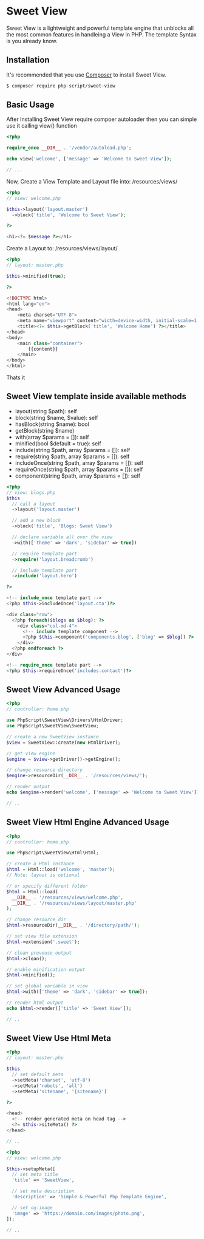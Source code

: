 # Sweet View
Sweet View is a lightweight and powerful template engine that unblocks all the most common features in handleing a View in PHP. The template Syntax is you already know.

## Installation

It's recommended that you use [Composer](https://getcomposer.org/) to install Sweet View.

```bash
$ composer require php-script/sweet-view
```

## Basic Usage
After Installing Sweet View require compoer autoloader then you can simple use it calling view() function

```php
<?php

require_once __DIR__ . '/vendor/autoload.php';

echo view('welcome', ['message' => 'Welcome to Sweet View']);

// ...
```

Now, Create a View Template and Layout file into: /resources/views/
```php
<?php
// view: welcome.php

$this->layout('layout.master')
  ->block('title', 'Welcome to Sweet View');

?>

<h1><?= $message ?></h1>

```
Create a Layout to: /resources/views/layout/
```php
<?php
// layout: master.php

$this->minified(true);

?>

<!DOCTYPE html>
<html lang="en">
<head>
    <meta charset="UTF-8">
    <meta name="viewport" content="width=device-width, initial-scale=1.0">
    <title><?= $this->getBlock('title', 'Welcome Home') ?></title>
</head>
<body>
    <main class="container">
        {{content}}
    </main>
</body>
</html>
```

Thats it

## Sweet View template inside available methods
- layout(string $path): self
- block(string $name, $value): self
- hasBlock(string $name): bool
- getBlock(string $name)
- with(array $params = []): self
- minified(bool $default = true): self
- include(string $path, array $params = []): self
- require(string $path, array $params = []): self
- includeOnce(string $path, array $params = []): self
- requireOnce(string $path, array $params = []): self
- component(string $path, array $params = []): self

```php
<?php
// view: blogs.php
$this
  // call a layout
  ->layout('layout.master')

  // add a new block
  ->block('title', 'Blogs: Sweet View')

  // declare variable all over the view
  ->with(['theme' => 'dark', 'sidebar' => true])

  // require template part
  ->require('layout.breadcrumb')

  // include template part
  ->include('layout.hero')

?>

<!-- include_once template part -->
<?php $this->includeOnce('layout.cta')?>

<div class="row">
  <?php foreach($blogs as $blog): ?>
    <div class="col-md-4">
      <!-- include template component -->
      <?php $this->component('components.blog', ['blog' => $blog]) ?>
    </div>
  <?php endforeach ?>
</div>

<!-- require_once template part -->
<?php $this->requireOnce('includes.contact')?>

```

## Sweet View Advanced Usage
```php
<?php
// controller: home.php

use PhpScript\SweetView\Drivers\HtmlDriver;
use PhpScript\SweetView\SweetView;

// create a new SweetView instance
$view = SweetView::create(new HtmlDriver);

// get view engine
$engine = $view->getDriver()->getEngine();

// change resource directory
$engine->resourceDir(__DIR__ . '/resources/views/');

// render output
echo $engine->render('welcome', ['message' => 'Welcome to Sweet View']);

// ..

```

## Sweet View Html Engine Advanced Usage
```php
<?php
// controller: home.php

use PhpScript\SweetView\Html\Html;

// create a Html instance
$html = Html::load('welcome', 'master');
// Note: layout is optional

// or specify different folder
$html = Html::load(
  __DIR__ . '/resources/views/welcome.php',
  __DIR__ . '/resources/views/layout/master.php'
);

// change resource dir
$html->resourceDir(__DIR__ . '/directory/path/');

// set view file extension
$html->extension('.sweet');

// clean prevouse output
$html->clean();

// enable minification output
$html->minified();

// set global variable in view
$html->with(['theme' => 'dark', 'sidebar' => true]);

// render html output
echo $html->render(['title' => 'Sweet View']);

// ..

```
## Sweet View Use Html Meta

```php
<?php
// layout: master.php

$this
  // set default meta
  ->setMeta('charset', 'utf-8')
  ->setMeta('robots', 'all')
  ->setMeta('sitename', '{sitename}')

?>

<head>
  <!-- render generated meta on head tag -->
  <?= $this->siteMeta() ?>
</head>

// ..

```

```php
<?php
// view: welcome.php

$this->setupMeta([
  // set meta title
  'title' => 'SweetView',

  // set meta description
  'description' => 'Simple & Powerful Php Template Engine',

  // set og:image
  'image' => 'https://domain.com/images/photo.png',
]);

// ..

```

